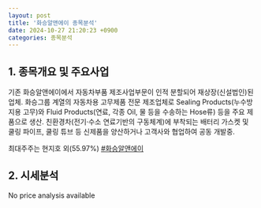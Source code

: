 ```yaml
---
layout: post
title: '화승알앤에이 종목분석'
date: 2024-10-27 21:20:23 +0900
categories: 종목분석
---
```


## 1. 종목개요 및 주요사업

기존 화승알앤에이에서 자동차부품 제조사업부문이 인적 분할되어 재상장(신설법인)된 업체. 화승그룹 계열의 자동차용 고무제품 전문 제조업체로 Sealing Products(누수방지용 고무)와 Fluid Products(연료, 각종 Oil, 물 등을 수송하는 Hose류) 등을 주요 제품으로 생산. 친환경차(전기·수소 연료기반의 구동체계)에 부착되는 배터리 가스켓 및 쿨링 파이프, 쿨링 튜브 등 신제품을 양산하거나 고객사와 협업하여 공동 개발중.

최대주주는 현지호 외(55.97%)
[#화승알앤에이](#)

## 2. 시세분석

No price analysis available
